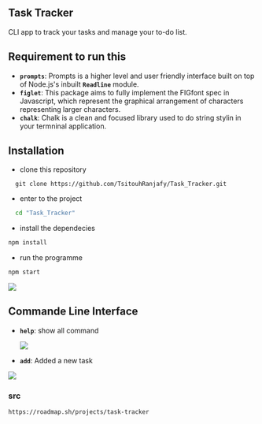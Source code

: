 ## Task Tracker
CLI app to track your tasks and manage your to-do list.

## Requirement to run this
 - **`prompts`**: Prompts is a higher level and user friendly interface built on top of Node.js's inbuilt **`Readline`** module.
 - **`figlet`**: This package aims to fully implement the FIGfont spec in Javascript, which represent the graphical arrangement of characters representing larger characters.
 - **`chalk`**: Chalk is a clean and focused library used to do string stylin in your termninal application.

## Installation

 - clone this repository
  ```git 
    git clone https://github.com/TsitouhRanjafy/Task_Tracker.git
  ```
 - enter to the project
  ```bash
    cd "Task_Tracker"
  ```
 - install the dependecies
  ```bash
  npm install
  ```
 - run the programme
  ```bash
  npm start
  ```
<img src="https://github.com/user-attachments/assets/2029c109-c688-4d9c-afd3-3bf334bc7b38">


## Commande Line Interface

 - **`help`**: show all command
   
   <img src="https://github.com/user-attachments/assets/51ccc71a-ac97-4984-ad82-545cd4426b34">
   
 - **`add`**: Added a new task

 <img src="https://github.com/user-attachments/assets/d4579cc6-7d13-427a-bbd2-fbeba43339f9">

 ### src 
```link
https://roadmap.sh/projects/task-tracker
```



